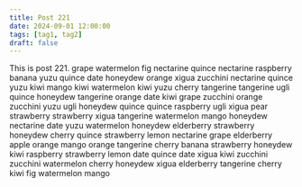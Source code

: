 ```yaml
---
title: Post 221
date: 2024-09-01 12:00:00
tags: [tag1, tag2]
draft: false
---
```

This is post 221.
grape
watermelon
fig
nectarine
quince
nectarine
raspberry
banana
yuzu
quince
date
honeydew
orange
xigua
zucchini
nectarine
quince
yuzu
kiwi
mango
kiwi
watermelon
kiwi
yuzu
cherry
tangerine
tangerine
ugli
quince
honeydew
tangerine
orange
date
kiwi
grape
zucchini
orange
zucchini
yuzu
ugli
honeydew
quince
quince
raspberry
ugli
xigua
pear
strawberry
strawberry
xigua
tangerine
watermelon
mango
honeydew
nectarine
date
yuzu
watermelon
honeydew
elderberry
strawberry
honeydew
cherry
quince
strawberry
lemon
nectarine
grape
elderberry
apple
orange
mango
orange
tangerine
cherry
banana
strawberry
honeydew
kiwi
raspberry
strawberry
lemon
date
quince
date
xigua
kiwi
zucchini
zucchini
watermelon
cherry
honeydew
xigua
elderberry
tangerine
cherry
kiwi
fig
watermelon
mango
